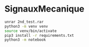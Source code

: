 # SignauxMecanique

```Bash
unrar 2nd_test.rar
python3 -m venv venv
source venv/bin/activate
pip3 install -r requirements.txt
python3 -m notebook
``` 
